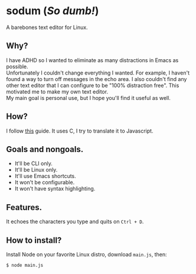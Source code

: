 # sodum (*So dumb!*)
A barebones text editor for Linux.

## Why?

I have ADHD so I wanted to eliminate as many distractions in Emacs as possible.  
Unfortunately I couldn't change everything I wanted. For example, I haven't  
found a way to turn off messages in the echo area. I also couldn't find any  
other text editor that I can configure to be "100% distraction free". This  
motivated me to make my own text editor.  
My main goal is personal use, but I hope you'll find it useful as well.

## How?

I follow [this](https://viewsourcecode.org/snaptoken/kilo/) guide. It uses C, I try to translate it to Javascript.

## Goals and nongoals.

- It'll be CLI only.
- It'll be Linux only.
- It'll use Emacs shortcuts.
- It won't be configurable.
- It won't have syntax highlighting.

## Features.

It echoes the characters you type and quits on `Ctrl + D`.

## How to install?

Install Node on your favorite Linux distro, download `main.js`, then:

`$ node main.js`